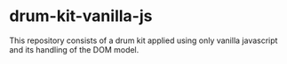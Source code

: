 # drum-kit-vanilla-js
This repository consists of a drum kit applied using only vanilla javascript and its handling of the DOM model. 
